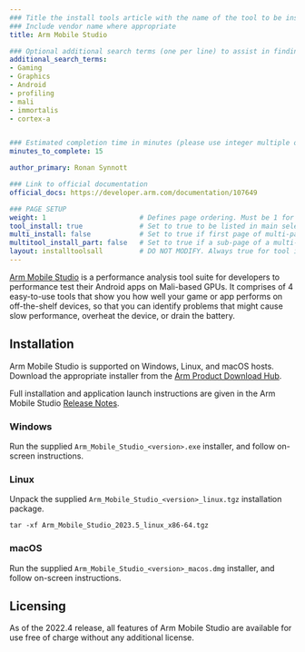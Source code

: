 ```yaml
---
### Title the install tools article with the name of the tool to be installed
### Include vendor name where appropriate
title: Arm Mobile Studio

### Optional additional search terms (one per line) to assist in finding the article
additional_search_terms:
- Gaming
- Graphics
- Android
- profiling
- mali
- immortalis
- cortex-a


### Estimated completion time in minutes (please use integer multiple of 5)
minutes_to_complete: 15

author_primary: Ronan Synnott

### Link to official documentation
official_docs: https://developer.arm.com/documentation/107649

### PAGE SETUP
weight: 1                       # Defines page ordering. Must be 1 for first (or only) page.
tool_install: true              # Set to true to be listed in main selection page, else false
multi_install: false            # Set to true if first page of multi-page article, else false
multitool_install_part: false   # Set to true if a sub-page of a multi-page article, else false
layout: installtoolsall         # DO NOT MODIFY. Always true for tool install articles
---
```

[Arm Mobile Studio](https://developer.arm.com/Tools%20and%20Software/Arm%20Mobile%20Studio) is a performance analysis tool suite for developers to performance test their Android apps on Mali-based GPUs. It comprises of 4 easy-to-use tools that show you how well your game or app performs on off-the-shelf devices, so that you can identify problems that might cause slow performance, overheat the device, or drain the battery. 

## Installation

Arm Mobile Studio is supported on Windows, Linux, and macOS hosts. Download the appropriate installer from the [Arm Product Download Hub](https://developer.arm.com/downloads/view/MOBST-PRO0).

Full installation and application launch instructions are given in the Arm Mobile Studio [Release Notes](https://developer.arm.com/documentation/107649).

### Windows

Run the supplied `Arm_Mobile_Studio_<version>.exe` installer, and follow on-screen instructions.

### Linux

Unpack the supplied `Arm_Mobile_Studio_<version>_linux.tgz` installation package.
```command
tar -xf Arm_Mobile_Studio_2023.5_linux_x86-64.tgz
```
### macOS

Run the supplied `Arm_Mobile_Studio_<version>_macos.dmg` installer, and follow on-screen instructions.

## Licensing

As of the 2022.4 release, all features of Arm Mobile Studio are available for use free of charge without any additional license.
